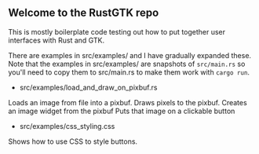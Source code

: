 Welcome to the RustGTK repo
---------------------------

This is mostly boilerplate code testing out how to put
together user interfaces with Rust and GTK.

There are examples in src/examples/ and I have gradually
expanded these.
Note that the examples in src/examples/ are snapshots
of `src/main.rs` so you'll need to copy them to src/main.rs
to make them work with `cargo run`.

* src/examples/load_and_draw_on_pixbuf.rs

Loads an image from file into a pixbuf.
Draws pixels to the pixbuf. 
Creates an image widget from the pixbuf
Puts that image on a clickable button

* src/examples/css_styling.css

Shows how to use CSS to style buttons.
